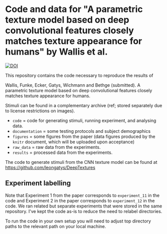 # Code and data for "A parametric texture model based on deep convolutional features closely matches texture appearance for humans" by Wallis et al.

[![DOI](https://zenodo.org/badge/86071293.svg)](https://zenodo.org/badge/latestdoi/86071293)

This repository contains the code necessary to reproduce the results of 

Wallis, Funke, Ecker, Gatys, Wichmann and Bethge (submitted). A parametric texture model based on deep convolutional features closely matches texture appearance for humans. 

Stimuli can be found in a complementary archive (ref; stored separately due to license restrictions on images).

* `code` = code for generating stimuli, running experiment, and analysing data.
* `documentation` = some testing protocols and subject demographics
* `figures` = some figures from the paper (data figures produced by the `knitr` document, which will be uploaded upon acceptance)
* `raw_data` = raw data from the experiments.
* `results` = processed data from the experiments.

The code to generate stimuli from the CNN texture model can be found at https://github.com/leongatys/DeepTextures

## Experiment labelling

Note that Experiment 1 from the paper corresponds to `experiment_11` in the code and Experiment 2 in the paper corresponds to `experiment_12` in the code. We ran related but separate experiments that were stored in the same repository. I've kept the code as-is to reduce the need to relabel directories.

To run the code in your own setup you will need to adjust top directory paths to the relevant path on your local machine.

